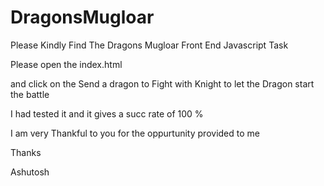 # DragonsMugloar
Please Kindly Find The Dragons Mugloar Front End Javascript Task


Please open the index.html

and click on the Send a dragon to Fight with Knight to let the Dragon start the battle

I had tested it and it gives a succ rate of 100 %

I am very Thankful to you for the oppurtunity provided to me

Thanks

Ashutosh
